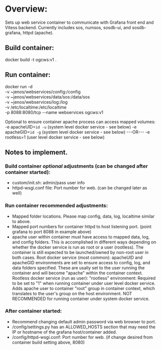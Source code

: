 # Overview:
Sets up web service container to communicate with Grafana front end and Vitess backend.
Currently includes sos, numsos, sosdb-ui, and sosdb-grafana, httpd (apache).

## Build container:

docker build -t ogcws:v1 .

## Run container:

docker run -d \
        -v ~jenos/webservices/config:/config \
        -v ~jenos/webservices/data/sos:/data/sos \
        -v ~jenos/webservices/log:/log \
	-v /etc/localtime:/etc/localtime \
	-p 8088:8080/tcp --name webservices ogcws:v1

Optional to ensure container apache process can access mapped volumes:
	-e apacheUID=`id -u` (system level docker service - see below)
	-e apacheGID=`id -g` (system level docker service - see below)
	---OR---
	-e rootless=1 (user level docker service - see below)

## Notes to implement.

### Build container _optional_ adjustments (can be changed after container started):
* custom/init.sh: admin/pass user info
* httpd-wsgi.conf file: Port number for web. (can be changed later as well)

### Run container recommended adjustments:
* Mapped folder locations. Please map config, data, log, localtime similar to above.
* Mapped port numbers for container httpd to host listening port. (point grafana to port 8088 in example above)
* apache user within container must have access to mapped data, log, and config folders. This is accomplished in different ways depending on whether the docker service is run as root or a user (rootless). The container is still expected to be launched/owned by non-root user in both cases.
Root docker service (most common):
apacheUID and apacheGID environments are set to ensure access to config, log, and data folders specified. These are usally set to the user running the container and will become "apache" within the container context.
Rootless docker service (run as user):
"rootless" environment: Required to be set to "1" when running container under user level docker service. Adds apache user to container "root" group in container context, which translates to the user's group on the host environment.  NOT RECOMMENDED for running container under system docker service.

### After container started:
* Recommend changing default admin password via web browser to port.
* /config/settings.py has an ALLOWED_HOSTS section that may need the IP or hostname of the grafana host/container added.
* /config/httpd-wsgi.conf: Port number for web. (if change desired from container build setting above, 8080)

